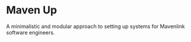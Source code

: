# Maven Up

A minimalistic and modular approach to setting up systems for Mavenlink software engineers.

